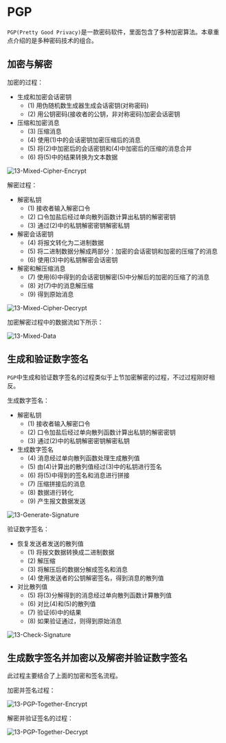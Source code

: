 # PGP

`PGP(Pretty Good Privacy)`是一款密码软件，里面包含了多种加密算法。本章重点介绍的是多种密码技术的组合。

## 加密与解密

加密的过程：

- 生成和加密会话密钥
  - (1) 用伪随机数生成器生成会话密钥(对称密码)
  - (2) 用公钥密码(接收者的公钥，非对称密码)加密会话密钥
- 压缩和加密消息
  - (3) 压缩消息
  - (4) 使用(1)中的会话密钥加密压缩后的消息
  - (5) 将(2)中加密后的会话密钥和(4)中加密后的压缩的消息合并
  - (6) 将(5)中的结果转换为文本数据

![13-Mixed-Cipher-Encrypt](/Image/Books/ProfessionBooks/图解密码技术/13-Mixed-Cipher-Encrypt.png)

解密过程：

- 解密私钥
  - (1) 接收者输入解密口令
  - (2) 口令加盐后经过单向散列函数计算出私钥的解密密钥
  - (3) 通过(2)中的私钥解密密钥解密私钥
- 解密会话密钥
  - (4) 将报文转化为二进制数据
  - (5) 将二进制数据分解成两部分：加密的会话密钥和加密的压缩了的消息
  - (6) 使用(3)中的私钥解密会话密钥
- 解密和解压缩消息
  - (7) 使用(6)中得到的会话密钥解密(5)中分解后的加密的压缩了的消息
  - (8) 对(7)中的消息解压缩
  - (9) 得到原始消息  

![13-Mixed-Cipher-Decrypt](/Image/Books/ProfessionBooks/图解密码技术/13-Mixed-Cipher-Decrypt.png)

加密解密过程中的数据流如下所示：

![13-Mixed-Data](/Image/Books/ProfessionBooks/图解密码技术/13-Mixed-Data.png)

## 生成和验证数字签名

`PGP`中生成和验证数字签名的过程类似于上节加密解密的过程，不过过程刚好相反。

生成数字签名：

- 解密私钥
  - (1) 接收者输入解密口令
  - (2) 口令加盐后经过单向散列函数计算出私钥的解密密钥
  - (3) 通过(2)中的私钥解密密钥解密私钥
- 生成数字签名
  - (4) 消息经过单向散列函数处理生成散列值
  - (5) 由(4)计算出的散列值经过(3)中的私钥进行签名
  - (6) 将(5)中得到的签名和消息进行拼接
  - (7) 压缩拼接后的消息
  - (8) 数据进行转化
  - (9) 产生报文数据发送

![13-Generate-Signature](/Image/Books/ProfessionBooks/图解密码技术/13-Generate-Signature.png)

验证数字签名：

- 恢复发送者发送的散列值
  - (1) 将报文数据转换成二进制数据
  - (2) 解压缩
  - (3) 将解压后的数据分解成签名和消息
  - (4) 使用发送者的公钥解密签名，得到消息的散列值
- 对比散列值
  - (5) 将(3)分解得到的消息经过单向散列函数计算散列值
  - (6) 对比(4)和(5)的散列值
  - (7) 验证(6)中的结果
  - (8) 如果验证通过，则得到原始消息

![13-Check-Signature](/Image/Books/ProfessionBooks/图解密码技术/13-Check-Signature.png)

## 生成数字签名并加密以及解密并验证数字签名

此过程主要结合了上面的加密和签名流程。

加密并签名过程：

![13-PGP-Together-Encrypt](/Image/Books/ProfessionBooks/图解密码技术/13-PGP-Together-Encrypt.png)

解密并验证签名的过程：

![13-PGP-Together-Decrypt](/Image/Books/ProfessionBooks/图解密码技术/13-PGP-Together-Decrypt.png)